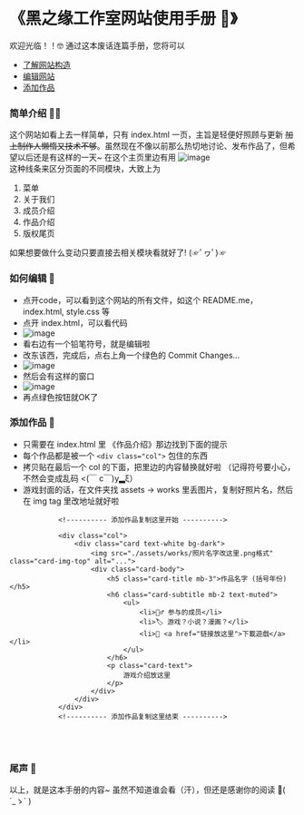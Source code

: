 # 《黑之缘工作室网站使用手册 🧐》

欢迎光临！！🤓 通过这本废话连篇手册，您将可以

- [了解网站构造](#intro)
- [编辑网站](#edit)
- [添加作品](#works)

<a id="intro"></a>
### 简单介绍 👷‍♂️

这个网站如看上去一样简单，只有 index.html 一页，主旨是轻便好照顾与更新  ~~加上制作人懒惰又技术不够~~。虽然现在不像以前那么热切地讨论、发布作品了，但希望以后还是有这样的一天~ 
在这个主页里边有用
![image](https://github.com/blackdestinystudio/website/assets/134148493/0d2d3090-1056-4c4e-9844-551a50e6ca39) \
这种线条来区分页面的不同模块，大致上为

1. 菜单
2. 关于我们
3. 成员介绍
4. 作品介绍
5. 版权尾页

如果想要做什么变动只要直接去相关模块看就好了! (☞ﾟヮﾟ)☞

<a id="edit"></a>
### 如何编辑 🔨

- 点开code，可以看到这个网站的所有文件，如这个 README.me，index.html, style.css 等
- 点开 index.html，可以看代码
- ![image](https://github.com/blackdestinystudio/website/assets/134148493/23002e19-5434-4330-bcc7-3cc70df98516)
- 看右边有一个铅笔符号，就是编辑啦
- 改东该西，完成后，点右上角一个绿色的 Commit Changes...
- ![image](https://github.com/blackdestinystudio/website/assets/134148493/6273c8bb-e5cb-4c3b-be08-4ac0dbe94b13)
- 然后会有这样的窗口
- ![image](https://github.com/blackdestinystudio/website/assets/134148493/c96ad78d-e50f-4112-8338-72329e2745d7)
- 再点绿色按钮就OK了

<a id="works"></a>
### 添加作品 📕

- 只需要在 index.html 里 《作品介绍》那边找到下面的提示 
- 每个作品都是被一个 ```<div class="col">``` 包住的东西
- 拷贝贴在最后一个 col 的下面，把里边的内容替换就好啦 （记得符号要小心，不然会变成乱码 <(￣ c￣)y▂ξ）
- 游戏封面的话，在文件夹找 assets -> works 里丢图片，复制好照片名，然后在 img tag 里改地址就好啦

```
            <!---------- 添加作品复制这里开始 ---------->

            <div class="col">
                <div class="card text-white bg-dark">
                    <img src="./assets/works/照片名字改这里.png格式" class="card-img-top" alt="...">
                    <div class="card-body">
                        <h5 class="card-title mb-3">作品名字 (括号年份)</h5>
                        <h6 class="card-subtitle mb-2 text-muted">
                            <ul>
                                <li>👷‍♂️ 参与的成员</li>
                                <li>🏷 游戏？小说？漫画？</li>
                                <li>🔗 <a href="链接放这里">下載遊戲</a></li>
                            </ul>
                        </h6>
                        <p class="card-text">
                            游戏介绍放这里
                        </p>
                    </div>
                </div>
            </div>
            <!---------- 添加作品复制这里结束 ---------->
```
<br><br>
### 尾声 🐴

以上，就是这本手册的内容~
虽然不知道谁会看（汗），但还是感谢你的阅读 👋( ´_ゝ` )
